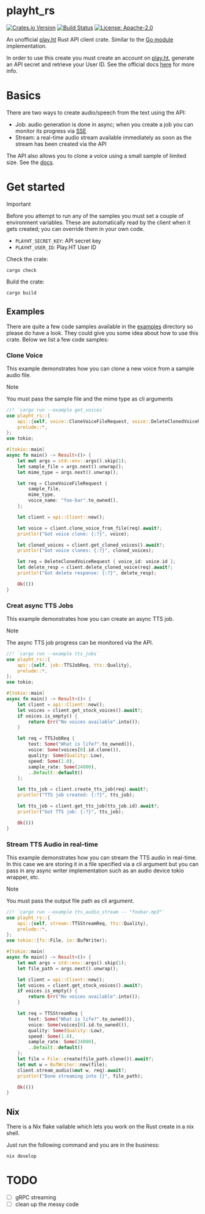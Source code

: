 # playht_rs

[![Crates.io Version](https://img.shields.io/crates/v/playht_rs.svg)](https://crates.io/crates/playht_rs)
[![Build Status](https://github.com/milosgajdos/playht_rs/actions/workflows/ci.yaml/badge.svg?branch=main)](https://github.com/milosgajdos/playht_rs/actions?query=workflow%3ACI)
[![License: Apache-2.0](https://img.shields.io/badge/License-Apache--2.0-blue.svg)](https://opensource.org/licenses/Apache-2.0)

An unofficial [play.ht](https://play.ht) Rust API client crate. Similar to the [Go module](https://github.com/milosgajdos/go-playht) implementation.

In order to use this create you must create an account on [play.ht](https://play.ht), generate an API secret and retrieve your User ID.
See the official docs [here](https://docs.play.ht/reference/api-authentication) for more info.

# Basics

There are two ways to create audio/speech from the text using the API:

- Job: audio generation is done in async; when you create a job you can monitor its progress via [SSE](https://developer.mozilla.org/en-US/docs/Web/API/Server-sent_events)
- Stream: a real-time audio stream available immediately as soon as the stream has been created via the API

The API also allows you to clone a voice using a small sample of limited size. See the [docs](https://docs.play.ht/reference/api-create-instant-voice-clone).

# Get started

> [!IMPORTANT]
> Before you attempt to run any of the samples you must set a couple of environment variables.
> These are automatically read by the client when it gets created; you can override them in your own code.

- `PLAYHT_SECRET_KEY`: API secret key
- `PLAYHT_USER_ID`: Play.HT User ID

Check the crate:

```
cargo check
```

Build the crate:

```shell
cargo build
```

## Examples

There are quite a few code samples available in the [examples](./examples) directory so please do have a look. They could give you some idea about how to use this crate. Below we list a few code samples:

### Clone Voice

This example demonstrates how you can clone a new voice from a sample audio file.

> [!NOTE]
> You must pass the sample file and the mime type as cli arguments

```rust
//! `cargo run --example get_voices`
use playht_rs::{
    api::{self, voice::CloneVoiceFileRequest, voice::DeleteClonedVoiceRequest},
    prelude::*,
};
use tokio;

#[tokio::main]
async fn main() -> Result<()> {
    let mut args = std::env::args().skip(1);
    let sample_file = args.next().unwrap();
    let mime_type = args.next().unwrap();

    let req = CloneVoiceFileRequest {
        sample_file,
        mime_type,
        voice_name: "foo-bar".to_owned(),
    };

    let client = api::Client::new();

    let voice = client.clone_voice_from_file(req).await?;
    println!("Got voice clone: {:?}", voice);

    let cloned_voices = client.get_cloned_voices().await?;
    println!("Got voice clones: {:?}", cloned_voices);

    let req = DeleteClonedVoiceRequest { voice_id: voice.id };
    let delete_resp = client.delete_cloned_voice(req).await?;
    println!("Got delete response: {:?}", delete_resp);

    Ok(())
}
```

### Creat async TTS Jobs

This example demonstrates how you can create an async TTS job.

> [!NOTE]
> The async TTS job progress can be monitored via the API.

```rust
//! `cargo run --example tts_jobs`
use playht_rs::{
    api::{self, job::TTSJobReq, tts::Quality},
    prelude::*,
};
use tokio;

#[tokio::main]
async fn main() -> Result<()> {
    let client = api::Client::new();
    let voices = client.get_stock_voices().await?;
    if voices.is_empty() {
        return Err("No voices available".into());
    }

    let req = TTSJobReq {
        text: Some("What is life?".to_owned()),
        voice: Some(voices[0].id.clone()),
        quality: Some(Quality::Low),
        speed: Some(1.0),
        sample_rate: Some(24000),
        ..Default::default()
    };

    let tts_job = client.create_tts_job(req).await?;
    println!("TTS job created: {:?}", tts_job);

    let tts_job = client.get_tts_job(tts_job.id).await?;
    println!("Got TTS job: {:?}", tts_job);

    Ok(())
}
```

### Stream TTS Audio in real-time

This example demonstrates how you can stream the TTS audio in real-time.
In this case we are storing it in a file specified via a cli argument but you can pass in any async writer implementation such as an audio device tokio wrapper, etc.

> [!NOTE]
> You must pass the output file path as cli argument.

```rust
//! `cargo run --example tts_audio_stream -- "foobar.mp3"`
use playht_rs::{
    api::{self, stream::TTSStreamReq, tts::Quality},
    prelude::*,
};
use tokio::{fs::File, io::BufWriter};

#[tokio::main]
async fn main() -> Result<()> {
    let mut args = std::env::args().skip(1);
    let file_path = args.next().unwrap();

    let client = api::Client::new();
    let voices = client.get_stock_voices().await?;
    if voices.is_empty() {
        return Err("No voices available".into());
    }

    let req = TTSStreamReq {
        text: Some("What is life?".to_owned()),
        voice: Some(voices[0].id.to_owned()),
        quality: Some(Quality::Low),
        speed: Some(1.0),
        sample_rate: Some(24000),
        ..Default::default()
    };
    let file = File::create(file_path.clone()).await?;
    let mut w = BufWriter::new(file);
    client.stream_audio(&mut w, req).await?;
    println!("Done streaming into {}", file_path);

    Ok(())
}
```

## Nix

There is a Nix flake vailable which lets you work on the Rust create in a nix shell.

Just run the following command and you are in the business:

```shell
nix develop
```

# TODO

- [ ] gRPC streaming
- [ ] clean up the messy code
